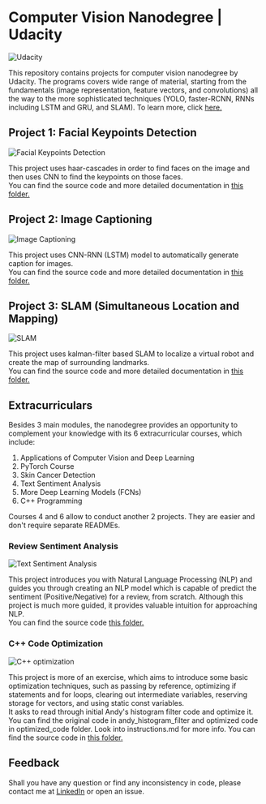 # Computer Vision Nanodegree | Udacity
![Udacity](https://user-images.githubusercontent.com/61123874/119511236-80d07a80-bd72-11eb-9be2-d45c7b76f7a5.png)

This repository contains projects for computer vision nanodegree by Udacity. 
The programs covers wide range of material, starting from the fundamentals (image representation, feature vectors, and convolutions) all the way to 
the more sophisticated techniques (YOLO, faster-RCNN, RNNs including LSTM and GRU, and SLAM). To learn more, click [here.](https://www.udacity.com/course/computer-vision-nanodegree--nd891)

## Project 1: Facial Keypoints Detection
![Facial Keypoints Detection](https://user-images.githubusercontent.com/61123874/119511267-88901f00-bd72-11eb-9024-bca9a7dc28a8.png)

This project uses haar-cascades in order to find faces on the image and then uses CNN to find the keypoints on those faces.  
You can find the source code and more detailed documentation in [this folder.](https://github.com/ryabchenko-a/Udacity-CVND/tree/main/Facial%20Keypoints%20Detector)

## Project 2: Image Captioning
![Image Captioning](https://user-images.githubusercontent.com/61123874/119511270-89c14c00-bd72-11eb-81ac-ff64c74462e4.png)

This project uses CNN-RNN (LSTM) model to automatically generate caption for images.  
You can find the source code and more detailed documentation in [this folder.](https://github.com/ryabchenko-a/Udacity-CVND/tree/main/Image%20Captioning)

## Project 3: SLAM (Simultaneous Location and Mapping)
![SLAM](https://user-images.githubusercontent.com/61123874/119511275-8a59e280-bd72-11eb-8a26-e6ea1a75890e.png)

This project uses kalman-filter based SLAM to localize a virtual robot and create the map of surrounding landmarks.  
You can find the source code and more detailed documentation in [this folder.](https://github.com/ryabchenko-a/Udacity-CVND/tree/main/SLAM)

## Extracurriculars

Besides 3 main modules, the nanodegree provides an opportunity to complement your knowledge with its 6 extracurricular courses, which include:   
1. Applications of Computer Vision and Deep Learning
2. PyTorch Course
3. Skin Cancer Detection
4. Text Sentiment Analysis
5. More Deep Learning Models (FCNs)
6. C++ Programming

Courses 4 and 6 allow to conduct another 2 projects. They are easier and don't require separate READMEs.  
### Review Sentiment Analysis
![Text Sentiment Analysis](https://user-images.githubusercontent.com/61123874/119511277-8af27900-bd72-11eb-952e-6a126b795c7f.png)

This project introduces you with Natural Language Processing (NLP) and guides you through creating an NLP model which is capable of predict the sentiment 
(Positive/Negative) for a review, from scratch. Although this project is much more guided, it provides valuable intuition for approaching NLP.  
You can find the source code [this folder.](https://github.com/ryabchenko-a/Udacity-CVND/tree/main/Extracurriculars/Text%20Sentiment%20Analysis)

### C++ Code Optimization
![C++ optimization](https://user-images.githubusercontent.com/61123874/119511262-87f78880-bd72-11eb-8ead-225c4f4d9504.png)

This project is more of an exercise, which aims to introduce some basic optimization techniques, such as passing by reference, 
optimizing if statements and for loops, clearing out intermediate variables, reserving storage for vectors, and using static const variables.  
It asks to read through initial Andy's histogram filter code and optimize it. You can find the original code in andy_histogram_filter and optimized code in optimized_code folder. Look into instructions.md for more info.
You can find the source code in [this folder.](https://github.com/ryabchenko-a/Udacity-CVND/tree/main/Extracurriculars/C%2B%2B%20Optimization)

## Feedback

Shall you have any question or find any inconsistency in code, please contact me at [LinkedIn](https://www.linkedin.com/in/anatoly-ryabchenko) or open an issue.
